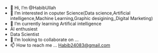 - 👋 Hi, I’m @HabibUllah
- 👀 I’m interested in coputer Science(Data science,Artificial intelligence,Machine Learning,Graphic desigining,,Digital Marketing)
- 🌱 I’m currently learning Artifical intelligence 
- AI enthusiest
- Data Scientist
- 💞️ I’m looking to collaborate on ...
- 📫 How to reach me ... Habib24083@gmail.com

<!---
Habib24083/Habib24083 is a ✨ special ✨ repository because its `README.md` (this file) appears on your GitHub profile.
You can click the Preview link to take a look at your changes.
--->
